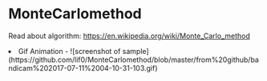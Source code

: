 
# MonteCarlomethod

Read about algorithm: https://en.wikipedia.org/wiki/Monte_Carlo_method<br>
<li>Gif Animation -
![screenshot of sample](https://github.com/lif0/MonteCarlomethod/blob/master/from%20github/bandicam%202017-07-11%2004-10-31-103.gif)
